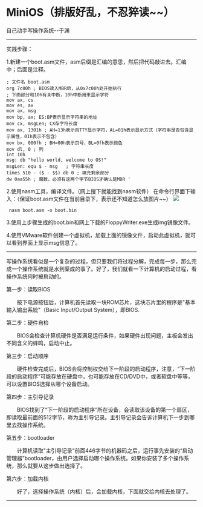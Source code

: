 # MiniOS（排版好乱，不忍猝读~~）
自己动手写操作系统--于渊

----------

实践步骤：

1.新建一个boot.asm文件，asm后缀是汇编的意思，然后把代码敲进去。汇编中；后面是注释。
  
    ; 文件名 boot.asm
    org 7c00h ; BIOS读入MBR后，从0x7c00h处开始执行
    ; 下面部分和10h有关中断，10h中断用来显示字符
    mov ax, cs
    mov es, ax
    mov ax, msg
    mov bp, ax; ES:BP表示显示字符串的地址
    mov cx, msgLen; CX存字符长度
    mov ax, 1301h ; AH=13h表示向TTY显示字符，AL=01h表示显示方式（字符串是否包含显示属性，01h表示不包含）
    mov bx, 000fh ; BH=00h表示页号，BL=0fh表示颜色
    mov dl, 0 ; 列
    int 10h  
    msg: db "hello world, welcome to OS!"
    msgLen: equ $ - msg   ; 字符串长度
    times 510 - ($ - $$) db 0 ; 填充剩余部分
    dw 0aa55h ; 魔数，必须有这两个字节BIOS才确认是MBR '


2.使用nasm工具，编译文件。（网上搜下就能找到nasm软件）
在命令行界面下输入：（保证boot.asm文件在当前目录下，表示还不知道怎么放图片~~）
![](http://https://raw.githubusercontent.com/echoorchid/MiniOS/master/boot/QQ%E5%9B%BE%E7%89%8720160708110824.png)

   ` nasm boot.asm -o boot.bin`

3.使用上步骤生成的boot.bin和网上下载的FloppyWriter.exe生成img镜像文件。

4.使用VMware软件创建一个虚拟机，加载上面的镜像文件，启动此虚拟机，就可以看到界面上显示msg信息了。

----------

写操作系统看似是一个复杂的过程，但只要我们将过程分解，完成每一步，那么完成一个操作系统就是水到渠成的事了。好了，我们就看一下计算机的启动过程，看操作系统何时被启动的。

第一步：读取BIOS

　　按下电源按钮后，计算机首先读取一块ROM芯片，这块芯片里的程序是"基本输入输出系統"（Basic Input/Output System），即BIOS.

第二步：硬件自检 

　　BIOS会检查计算机硬件是否满足运行条件，如果硬件出现问题，主板会发出不同含义的蜂鸣，启动中止。

第三步：启动顺序

　　硬件检查完成后，BIOS会将控制权交给下一阶段的启动程序，注意，“下一阶段的启动程序”可能存放在硬盘中，也可能存放在CD/DVD中，或者软盘中等等，可以设置BIOS选择从哪个设备启动。

第四步：主引导记录

　　BIOS找到了“下一阶段的启动程序”所在设备，会读取该设备的第一个扇区，即读取最前面的512字节，称为主引导记录。主引导记录会告诉计算机下一步到哪里去找操作系统。

第五步：bootloader

　　计算机读取"主引导记录"前面446字节的机器码之后，运行事先安装的“启动管理器”bootloader，由用户选择启动哪个操作系统。如果你安装了多个操作系统，那么就要从这步做出选择了。

第六步：加载内核

　　好了，选择操作系统（内核）后，会加载内核，下面就交给内核去处理了。

----------

